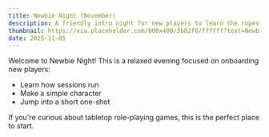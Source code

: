 ```yaml
---
title: Newbie Night (November)
description: A friendly intro night for new players to learn the ropes and join one-shots.
thumbnail: https://via.placeholder.com/800x400/3b82f6/ffffff?text=Newbie+Night
date: 2025-11-05
---
```


Welcome to Newbie Night! This is a relaxed evening focused on onboarding new players:

- Learn how sessions run
- Make a simple character
- Jump into a short one-shot

If you're curious about tabletop role-playing games, this is the perfect place to start.
